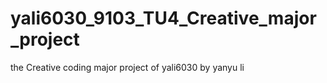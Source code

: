 # yali6030_9103_TU4_Creative_major_project
the Creative coding major project of yali6030 by yanyu li 
